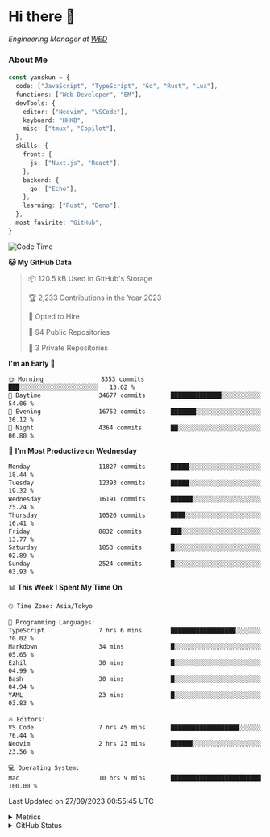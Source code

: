 # Hi there&nbsp;:wave:

<!-- ![Alt text](https://spotify-recently-played-readme.vercel.app/api?user=31kynbuubkiu3r4qh4hjuaglhfay) -->

_Engineering Manager at [WED](https://github.com/wedinc)_

### About Me

```ts
const yanskun = {
  code: ["JavaScript", "TypeScript", "Go", "Rust", "Lua"],
  functions: ["Web Developer", "EM"],
  devTools: {
    editor: ["Neovim", "VSCode"],
    keyboard: "HHKB",
    misc: ["tmux", "Copilot"],
  },
  skills: {
    front: {
      js: ["Nuxt.js", "React"],
    },
    backend: {
      go: ["Echo"],
    },
    learning: ["Rust", "Deno"],
  },
  most_favirite: "GitHub",
}
```

<!--START_SECTION:waka-->
![Code Time](http://img.shields.io/badge/Code%20Time-488%20hrs%2045%20mins-blue)

**🐱 My GitHub Data** 

> 📦 120.5 kB Used in GitHub's Storage 
 > 
> 🏆 2,233 Contributions in the Year 2023
 > 
> 💼 Opted to Hire
 > 
> 📜 94 Public Repositories 
 > 
> 🔑 3 Private Repositories 
 > 
**I'm an Early 🐤** 

```text
🌞 Morning                8353 commits        ███░░░░░░░░░░░░░░░░░░░░░░   13.02 % 
🌆 Daytime                34677 commits       ██████████████░░░░░░░░░░░   54.06 % 
🌃 Evening                16752 commits       ███████░░░░░░░░░░░░░░░░░░   26.12 % 
🌙 Night                  4364 commits        ██░░░░░░░░░░░░░░░░░░░░░░░   06.80 % 
```
📅 **I'm Most Productive on Wednesday** 

```text
Monday                   11827 commits       █████░░░░░░░░░░░░░░░░░░░░   18.44 % 
Tuesday                  12393 commits       █████░░░░░░░░░░░░░░░░░░░░   19.32 % 
Wednesday                16191 commits       ██████░░░░░░░░░░░░░░░░░░░   25.24 % 
Thursday                 10526 commits       ████░░░░░░░░░░░░░░░░░░░░░   16.41 % 
Friday                   8832 commits        ███░░░░░░░░░░░░░░░░░░░░░░   13.77 % 
Saturday                 1853 commits        █░░░░░░░░░░░░░░░░░░░░░░░░   02.89 % 
Sunday                   2524 commits        █░░░░░░░░░░░░░░░░░░░░░░░░   03.93 % 
```


📊 **This Week I Spent My Time On** 

```text
🕑︎ Time Zone: Asia/Tokyo

💬 Programming Languages: 
TypeScript               7 hrs 6 mins        ██████████████████░░░░░░░   70.02 % 
Markdown                 34 mins             █░░░░░░░░░░░░░░░░░░░░░░░░   05.65 % 
Ezhil                    30 mins             █░░░░░░░░░░░░░░░░░░░░░░░░   04.99 % 
Bash                     30 mins             █░░░░░░░░░░░░░░░░░░░░░░░░   04.94 % 
YAML                     23 mins             █░░░░░░░░░░░░░░░░░░░░░░░░   03.83 % 

🔥 Editors: 
VS Code                  7 hrs 45 mins       ███████████████████░░░░░░   76.44 % 
Neovim                   2 hrs 23 mins       ██████░░░░░░░░░░░░░░░░░░░   23.56 % 

💻 Operating System: 
Mac                      10 hrs 9 mins       █████████████████████████   100.00 % 
```


 Last Updated on 27/09/2023 00:55:45 UTC
<!--END_SECTION:waka-->

<details>
  <summary>Metrics</summary>
  <img src="https://github.com/yanskun/yanskun/blob/main/github-metrics.svg" alt="Metrics">
</details>

<details>
  <summary>GitHub Status</summary>
  <picture>
    <source media="(prefers-color-scheme: dark)" srcset="https://raw.githubusercontent.com/yanskun/yanskun/master/profile-summary-card-output/nord_dark/0-profile-details.svg">
   <img src="https://raw.githubusercontent.com/yanskun/yanskun/master/profile-summary-card-output/default/0-profile-details.svg">
  </picture>
  <br>
  <picture>
    <source media="(prefers-color-scheme: dark)" srcset="https://raw.githubusercontent.com/yanskun/yanskun/master/profile-summary-card-output/nord_dark/1-repos-per-language.svg">
   <img src="https://raw.githubusercontent.com/yanskun/yanskun/master/profile-summary-card-output/default/1-repos-per-language.svg">
  </picture>
  <picture>
    <source media="(prefers-color-scheme: dark)" srcset="https://raw.githubusercontent.com/yanskun/yanskun/master/profile-summary-card-output/nord_dark/2-most-commit-language.svg">
   <img src="https://raw.githubusercontent.com/yanskun/yanskun/master/profile-summary-card-output/default/2-most-commit-language.svg">
  </picture>
  <br>
  <picture>
    <source media="(prefers-color-scheme: dark)" srcset="https://raw.githubusercontent.com/yanskun/yanskun/master/profile-summary-card-output/nord_dark/3-stats.svg">
   <img src="https://raw.githubusercontent.com/yanskun/yanskun/master/profile-summary-card-output/default/3-stats.svg">
  </picture>
  <picture>
    <source media="(prefers-color-scheme: dark)" srcset="https://raw.githubusercontent.com/yanskun/yanskun/master/profile-summary-card-output/nord_dark/4-productive-time.svg">
   <img src="https://raw.githubusercontent.com/yanskun/yanskun/master/profile-summary-card-output/default/4-productive-time.svg">
  </picture>
</details>
